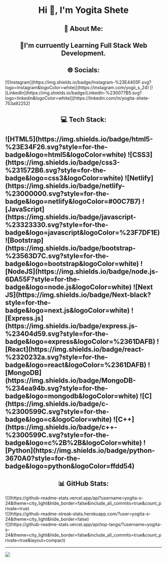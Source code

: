 

<!--
**yogita-s-24/yogita-s-24** is a ✨ _special_ ✨ repository because its `README.md` (this file) appears on your GitHub profile.

-->


 <h1 align="center">Hi 👋, I'm Yogita Shete</h1>

<h2 align="center"> 💫 About Me:<h2>
<p align="center">🌱I'm curruently Learning Full Stack Web Development.</p>


<h2 align="center"> 🌐 Socials:</h2>
[![Instagram](https://img.shields.io/badge/Instagram-%23E4405F.svg?logo=Instagram&logoColor=white)](https://instagram.com/yogii_s_24) 
[![LinkedIn](https://img.shields.io/badge/LinkedIn-%230077B5.svg?logo=linkedin&logoColor=white)](https://linkedin.com/in/yogita-shete-753a92252) 


<h2 align="center"> 💻 Tech Stack:<h2>
![HTML5](https://img.shields.io/badge/html5-%23E34F26.svg?style=for-the-badge&logo=html5&logoColor=white) 
![CSS3](https://img.shields.io/badge/css3-%231572B6.svg?style=for-the-badge&logo=css3&logoColor=white) 
![Netlify](https://img.shields.io/badge/netlify-%23000000.svg?style=for-the-badge&logo=netlify&logoColor=#00C7B7)
![JavaScript](https://img.shields.io/badge/javascript-%23323330.svg?style=for-the-badge&logo=javascript&logoColor=%23F7DF1E) 
![Bootstrap](https://img.shields.io/badge/bootstrap-%23563D7C.svg?style=for-the-badge&logo=bootstrap&logoColor=white)
![NodeJS](https://img.shields.io/badge/node.js-6DA55F?style=for-the-badge&logo=node.js&logoColor=white)
![Next JS](https://img.shields.io/badge/Next-black?style=for-the-badge&logo=next.js&logoColor=white)
![Express.js](https://img.shields.io/badge/express.js-%23404d59.svg?style=for-the-badge&logo=express&logoColor=%2361DAFB)
![React](https://img.shields.io/badge/react-%2320232a.svg?style=for-the-badge&logo=react&logoColor=%2361DAFB)
![MongoDB](https://img.shields.io/badge/MongoDB-%234ea94b.svg?style=for-the-badge&logo=mongodb&logoColor=white) 
![C](https://img.shields.io/badge/c-%2300599C.svg?style=for-the-badge&logo=c&logoColor=white)
![C++](https://img.shields.io/badge/c++-%2300599C.svg?style=for-the-badge&logo=c%2B%2B&logoColor=white) 
![Python](https://img.shields.io/badge/python-3670A0?style=for-the-badge&logo=python&logoColor=ffdd54) 

<h2 align="center"> 📊 GitHub Stats: </h2>
 ![](https://github-readme-stats.vercel.app/api?username=yogita-s-24&theme=city_light&hide_border=false&include_all_commits=true&count_private=true)<br/>
![](https://github-readme-streak-stats.herokuapp.com/?user=yogita-s-24&theme=city_light&hide_border=false)<br/>
![](https://github-readme-stats.vercel.app/api/top-langs/?username=yogita-s-24&theme=city_light&hide_border=false&include_all_commits=true&count_private=true&layout=compact)

---
[![](https://visitcount.itsvg.in/api?id=yogita-s-24&icon=0&color=0)](https://visitcount.itsvg.in)

<!-- Proudly created with GPRM ( https://gprm.itsvg.in ) -->




